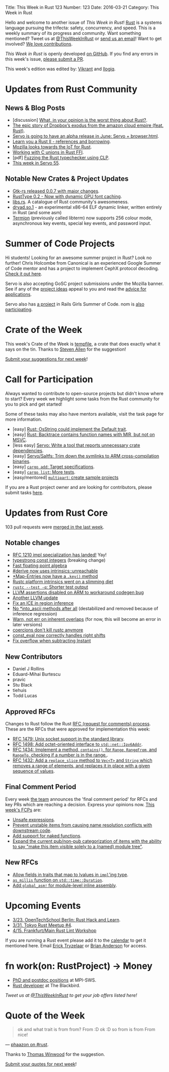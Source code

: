 Title: This Week in Rust 123
Number: 123
Date: 2016-03-21
Category: This Week in Rust

Hello and welcome to another issue of *This Week in Rust*!
[Rust](http://rust-lang.org) is a systems language pursuing the trifecta:
safety, concurrency, and speed. This is a weekly summary of its progress and
community. Want something mentioned? Tweet us at [@ThisWeekInRust](https://twitter.com/ThisWeekInRust) or [send us an
email](mailto:corey@octayn.net?subject=This%20Week%20in%20Rust%20Suggestion)!
Want to get involved? [We love
contributions](https://github.com/rust-lang/rust/blob/master/CONTRIBUTING.md).

*This Week in Rust* is openly developed [on GitHub](https://github.com/cmr/this-week-in-rust).
If you find any errors in this week's issue, [please submit a PR](https://github.com/cmr/this-week-in-rust/pulls).

This week's edition was edited by: [Vikrant](https://github.com/nasa42) and [llogiq](https://github.com/llogiq).

# Updates from Rust Community

## News & Blog Posts

* [discussion] [What, in your opinion is the worst thing about Rust?](https://www.reddit.com/r/rust/comments/4b5rfi/what_in_your_opinion_is_the_worst_thing_about_rust/).
* [The epic story of Dropbox’s exodus from the amazon cloud empire (feat. Rust)](http://www.wired.com/2016/03/epic-story-dropboxs-exodus-amazon-cloud-empire/).
* [Servo is going to have an alpha release in June: Servo + browser.html](https://www.reddit.com/r/rust/comments/4aec34/servo_is_going_to_have_an_alpha_release_in_june/).
* [Learn you a Rust II - references and borrowing](http://pro.theta.eu.org/2016/03/18/lyar-borrows.html).
* [Mozilla looks towards the IoT for Rust](https://www.voxxed.com/blog/2016/03/rust/).
* [Working with C unions in Rust FFI](http://hermanradtke.com/2016/03/17/unions-rust-ffi.html).
* [pdf] [Fuzzing the Rust typechecker using CLP](https://www.cs.ucsb.edu/~benh/research/papers/dewey15fuzzing.pdf).
* [This week in Servo 55](http://blog.servo.org/2016/03/14/twis-55/).

## Notable New Crates & Project Updates

* [Gtk-rs released 0.0.7 with major changes](http://gtk-rs.org/blog/2016/03/15/forget-everything-you-knew-gtk-0.0.7.html).
* [RustType 0.2 - Now with dynamic GPU font caching](https://github.com/dylanede/rusttype/blob/205def21e370e35e2b860eb6f086fda749e57df8/CHANGELOG.md).
* [libs.rs](http://libs.rs). A catalogue of Rust community's awesomeness.
* [dryad.so.1](http://github.com/m4b/dryad) - an experimental x86-64 ELF dynamic linker, written entirely in Rust (and some asm)
* [Termion](https://github.com/Ticki/termion) (previously called libterm) now supports 256 colour mode, asynchronous key events, special key events, and password input.

# Summer of Code Projects

Hi students! Looking for an awesome summer project in Rust? Look no further! Chris Holcombe from Canonical is an experienced Google Summer of Code mentor and has a project to implement CephX protocol decoding. [Check it out here](https://wiki.ubuntu.com/GoogleSoC2016/Ideas#Decode_CephX_Protocol).

Servo is also accepting GoSC project submissions under the Mozilla banner. See if any of the [project ideas](https://wiki.mozilla.org/Community:SummerOfCode16#Servo) appeal to you and read the [advice for applications](https://wiki.mozilla.org/Community:SummerOfCode16#Application_Advice).

Servo also has [a project](https://teams.railsgirlssummerofcode.org/projects/104-servo) in Rails Girls Summer of Code. nom is [also participating](https://teams.railsgirlssummerofcode.org/projects/78-nom).

# Crate of the Week

This week's Crate of the Week is [tempfile](https://crates.io/crates/tempfile), a crate that does exactly what it says on the tin. Thanks to [Steven Allen](https://users.rust-lang.org/users/stebalien) for the suggestion!

[Submit your suggestions for next week][submit_crate]!

[submit_crate]: https://users.rust-lang.org/t/crate-of-the-week/2704

# Call for Participation

Always wanted to contribute to open-source projects but didn't know where to start?
Every week we highlight some tasks from the Rust community for you to pick and get started!

Some of these tasks may also have mentors available, visit the task page for more information.

* [easy] [Rust: OsString could implement the Default trait](https://github.com/rust-lang/rust/issues/32385).
* [easy] [Rust: Backtrace contains function names with MIR, but not on MSVC](https://github.com/rust-lang/rust/issues/32384).
* [less easy] [Servo: Write a tool that reports unnecessary crate dependencies](https://github.com/servo/servo/issues/9256).
* [easy] [Servo/Saltfs: Trim down the symlinks to ARM cross-compilation binaries](https://github.com/servo/saltfs/issues/252).
* [easy] [`cargo add`: Target specifications](https://github.com/killercup/cargo-edit/issues/13).
* [easy] [`cargo list`: More tests](https://github.com/killercup/cargo-edit/issues/16).
* [easy/mentored] [`multipart`: create sample projects](https://github.com/cybergeek94/multipart/issues/29)

If you are a Rust project owner and are looking for contributors, please submit tasks [here][guidelines].

[guidelines]: https://users.rust-lang.org/t/twir-call-for-participation/4821

# Updates from Rust Core

103 pull requests were [merged in the last week][merged].

[merged]: https://github.com/issues?q=is%3Apr+org%3Arust-lang+is%3Amerged+merged%3A2016-03-14..2016-03-21

## Notable changes

* [RFC 1210 impl specialization has landed!](https://github.com/rust-lang/rust/pull/30652) Yay!
* [typestrong const integers](https://github.com/rust-lang/rust/pull/30587) (breaking change)
* [Fast floating point algebra](https://github.com/rust-lang/rust/pull/32256)
* [#derive now uses intrinsics::unreachable](https://github.com/rust-lang/rust/pull/32250)
* [*Map-Entries now have a `.key()` method](https://github.com/rust-lang/rust/pull/32248)
* [Rustc platform intrinsics went on a slimming diet](https://github.com/rust-lang/rust/pull/32236)
* [`rustc --test -q`: Shorter test output](https://github.com/rust-lang/rust/pull/31887)
* [LLVM assertions disabled on ARM to workaround codegen bug](https://github.com/rust-lang/rust/pull/32361)
* [Another LLVM update](https://github.com/rust-lang/rust/pull/32337)
* [Fix an ICE in region inference](https://github.com/rust-lang/rust/pull/32332)
* [No *into_ascii methods after all](https://github.com/rust-lang/rust/pull/32314) (destabilized and removed because of inference regression)
* [Warn, not err on inherent overlaps](https://github.com/rust-lang/rust/pull/32309) (for now, this will become an error in later versions)
* [coercions don't kill rustc anymore](https://github.com/rust-lang/rust/pull/32306)
* [const_eval now correctly handles right shifts](https://github.com/rust-lang/rust/pull/32285) 
* [Fix overflow when subtracting Instant](https://github.com/rust-lang/rust/pull/32273)

## New Contributors

* Daniel J Rollins
* Eduard-Mihai Burtescu
* pravic
* Stu Black
* tiehuis
* Todd Lucas

## Approved RFCs

Changes to Rust follow the Rust [RFC (request for comments)
process](https://github.com/rust-lang/rfcs#rust-rfcs). These
are the RFCs that were approved for implementation this week:

* [RFC 1479: Unix socket support in the standard library](https://github.com/rust-lang/rfcs/pull/1479).
* [RFC 1498: Add octet-oriented interface to `std::net::Ipv6Addr`](https://github.com/rust-lang/rfcs/pull/1498).
* [RFC 1434: Implement a method, `contains()`, for `Range`, `RangeFrom`, and `RangeTo`, checking if a number is in the range.](https://github.com/rust-lang/rfcs/pull/1434).
* [RFC 1432: Add a `replace_slice` method to `Vec<T>` and `String` which removes a range of elements, and replaces it in place with a given sequence of values](https://github.com/rust-lang/rfcs/pull/1432).

## Final Comment Period

Every week [the team](https://rust-lang.org/team.html) announces the
'final comment period' for RFCs and key PRs which are reaching a
decision. Express your opinions now. [This week's FCPs][fcp] are:

[fcp]: https://github.com/rust-lang/rfcs/labels/final-comment-period

* [Unsafe expressions](https://github.com/rust-lang/rfcs/pull/1346).
* [Prevent unstable items from causing name resolution conflicts with downstream code](https://github.com/rust-lang/rfcs/pull/1321).
* [Add support for naked functions](https://github.com/rust-lang/rfcs/pull/1201).
* [Expand the current pub/non-pub categorization of items with the ability to say "make this item visible solely to a (named) module tree"](https://github.com/rust-lang/rfcs/pull/1422).

## New RFCs

* [Allow fields in traits that map to lvalues in `impl`'ing type](https://github.com/rust-lang/rfcs/pull/1546).
* [`as_millis` function on `std::time::Duration`](https://github.com/rust-lang/rfcs/pull/1547).
* [Add `global_asm!` for module-level inline assembly](https://github.com/rust-lang/rfcs/pull/1548).

# Upcoming Events

* [3/23. OpenTechSchool Berlin: Rust Hack and Learn](http://www.meetup.com/opentechschool-berlin/).
* [3/31. Tokyo Rust Meetup #4](http://www.meetup.com/Tokyo-Rust-Meetup/events/229260081/).
* [4/15. Frankfurt/Main Rust Lint Workshop](http://www.meetup.com/de-DE/Rust-Rhein-Main/events/229564640/?eventId=229564640)

If you are running a Rust event please add it to the [calendar] to get
it mentioned here. Email [Erick Tryzelaar][erickt] or [Brian
Anderson][brson] for access.

[calendar]: https://www.google.com/calendar/embed?src=apd9vmbc22egenmtu5l6c5jbfc%40group.calendar.google.com
[erickt]: mailto:erick.tryzelaar@gmail.com
[brson]: mailto:banderson@mozilla.com

# fn work(on: RustProject) -> Money

* [PhD and postdoc positions](http://plv.mpi-sws.org/rustbelt/) at MPI-SWS.
* [Rust developer](http://rust.jobboard.io/jobs/125594-rust-developer-at-the-blackbird) at The Blackbird.

*Tweet us at [@ThisWeekInRust](https://twitter.com/ThisWeekInRust) to get your job offers listed here!*

# Quote of the Week

> <phaazon> ok
> <phaazon> and what trait is from from?
> <jix> From :D
> <phaazon> ok :D
> <phaazon> so from is from From
> <phaazon> nice!

— [phaazon on #rust](https://botbot.me/mozilla/rust/2016-03-20/?msg=62542397&page=11).

Thanks to [Thomas Winwood](https://users.rust-lang.org/users/ketsuban) for the suggestion.

[Submit your quotes for next week][submit]!

[submit]: http://users.rust-lang.org/t/twir-quote-of-the-week/328
